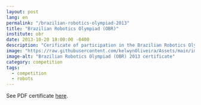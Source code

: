 ```yaml
---
layout: post
lang: en
permalink: "/brazilian-robotics-olympiad-2013"
title: "Brazilian Robotics Olympiad (OBR)"
institute: obr
date: 2013-10-20 18:00:00 -0400
description: "Cerificate of participation in the Brazilian Robotics Olympiad (OBR) 2013."
image: "https://raw.githubusercontent.com/kelwynOliveira/Assets/main/img/certificates/licences-and-certifications/ifam/brazilian-robotics-olympiad-2013.jpg"
image-alt: "Brazilian Robotics Olympiad (OBR) 2013 certificate"
category: competition
tags:
  - competition
  - robots
---
```


See PDF certificate <a href="https://docs.google.com/viewer?url=https://raw.githubusercontent.com/kelwynOliveira/Assets/main/PDF/certificates/licences-and-certifications/{{page.institute}}{{page.permalink}}.pdf" target="_blank">here</a>.
